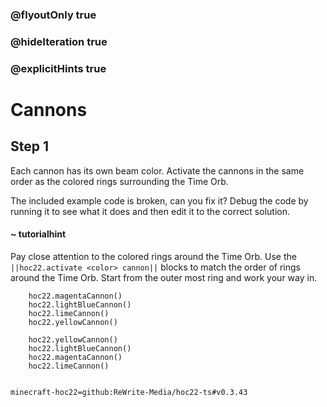 ### @flyoutOnly true
### @hideIteration true
### @explicitHints true


# Cannons

## Step 1
Each cannon has its own beam color. Activate the cannons in the same order as the colored rings surrounding the Time Orb.

The included example code is broken, can you fix it? Debug the code by running it to see what it does and then edit it to the correct solution.

#### ~ tutorialhint 
Pay close attention to the colored rings around the Time Orb. Use the ``||hoc22.activate <color> cannon||`` blocks to match the order of rings around the Time Orb. Start from the outer most ring and work your way in.

```ghost
    hoc22.magentaCannon()
    hoc22.lightBlueCannon()
    hoc22.limeCannon()
    hoc22.yellowCannon()
```
```template       
    hoc22.yellowCannon()
    hoc22.lightBlueCannon()
    hoc22.magentaCannon()
    hoc22.limeCannon()
    
```

```package
minecraft-hoc22=github:ReWrite-Media/hoc22-ts#v0.3.43
```